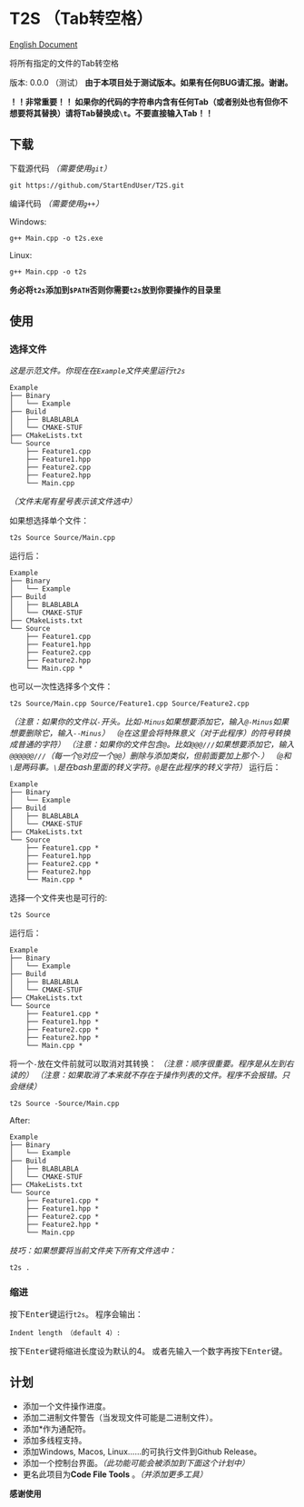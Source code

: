# T2S （Tab转空格）

[English Document](README.md)

将所有指定的文件的Tab转空格

版本: 0.0.0 （测试）
**由于本项目处于测试版本。如果有任何BUG请汇报。谢谢。**

**！！非常重要！！ 如果你的代码的字符串内含有任何Tab（或者别处也有但你不想要将其替换）请将Tab替换成`\t`。不要直接输入Tab！！**

## 下载
下载源代码 *（需要使用`git`）*
```
git https://github.com/StartEndUser/T2S.git
```

编译代码 *（需要使用`g++`）*

Windows:
```
g++ Main.cpp -o t2s.exe
```
Linux:
```
g++ Main.cpp -o t2s
```

**务必将`t2s`添加到`$PATH`否则你需要`t2s`放到你要操作的目录里**
## 使用
### 选择文件
*这是示范文件。你现在在`Example`文件夹里运行`t2s`*
```
Example
├── Binary
│   └── Example
├── Build
│   ├── BLABLABLA
│   └── CMAKE-STUF
├── CMakeLists.txt
└── Source
    ├── Feature1.cpp
    ├── Feature1.hpp
    ├── Feature2.cpp
    ├── Feature2.hpp
    └── Main.cpp
```
*（文件末尾有星号表示该文件选中）*

如果想选择单个文件：
```
t2s Source Source/Main.cpp
```
运行后：
```
Example
├── Binary
│   └── Example
├── Build
│   ├── BLABLABLA
│   └── CMAKE-STUF
├── CMakeLists.txt
└── Source
    ├── Feature1.cpp
    ├── Feature1.hpp
    ├── Feature2.cpp
    ├── Feature2.hpp
    └── Main.cpp *
```

也可以一次性选择多个文件：
```
t2s Source/Main.cpp Source/Feature1.cpp Source/Feature2.cpp
```
*（注意：如果你的文件以`-`开头。比如`-Minus`如果想要添加它，输入`@-Minus`如果想要删除它，输入`--Minus`）*
*（`@`在这里会将特殊意义（对于此程序）的符号转换成普通的字符）*
*（注意：如果你的文件包含`@`。比如`@@@///`如果想要添加它，输入`@@@@@@///`（每一个`@`对应一个`@@`）删除与添加类似，但前面要加上那个`-`）*
*（`@`和`\`是两码事。`\`是在bash里面的转义字符。`@`是在此程序的转义字符）*
运行后：
```
Example
├── Binary
│   └── Example
├── Build
│   ├── BLABLABLA
│   └── CMAKE-STUF
├── CMakeLists.txt
└── Source
    ├── Feature1.cpp *
    ├── Feature1.hpp
    ├── Feature2.cpp *
    ├── Feature2.hpp
    └── Main.cpp *
```

选择一个文件夹也是可行的:
```
t2s Source
```
运行后：
```
Example
├── Binary
│   └── Example
├── Build
│   ├── BLABLABLA
│   └── CMAKE-STUF
├── CMakeLists.txt
└── Source
    ├── Feature1.cpp *
    ├── Feature1.hpp *
    ├── Feature2.cpp *
    ├── Feature2.hpp *
    └── Main.cpp *
```

将一个`-`放在文件前就可以取消对其转换：
*（注意：顺序很重要。程序是从左到右读的）*
*（注意：如果取消了本来就不存在于操作列表的文件。程序不会报错。只会继续）*
```
t2s Source -Source/Main.cpp
```
After:
```
Example
├── Binary
│   └── Example
├── Build
│   ├── BLABLABLA
│   └── CMAKE-STUF
├── CMakeLists.txt
└── Source
    ├── Feature1.cpp *
    ├── Feature1.hpp *
    ├── Feature2.cpp *
    ├── Feature2.hpp *
    └── Main.cpp
```

*技巧：如果想要将当前文件夹下所有文件选中：*
```
t2s .
```

### 缩进
按下<kbd>Enter</kbd>键运行`t2s`。
程序会输出：
```
Indent length （default 4）:
```

按下<kbd>Enter</kbd>键将缩进长度设为默认的4。
或者先输入一个数字再按下<kbd>Enter</kbd>键。

## 计划
 - 添加一个文件操作进度。
 - 添加二进制文件警告（当发现文件可能是二进制文件）。
 - 添加*作为通配符。
 - 添加多线程支持。
 - 添加Windows, Macos, Linux......的可执行文件到Github Release。
 - 添加一个控制台界面。*（此功能可能会被添加到下面这个计划中）*
 - 更名此项目为**Code File Tools** 。*（并添加更多工具）*

**感谢使用**
